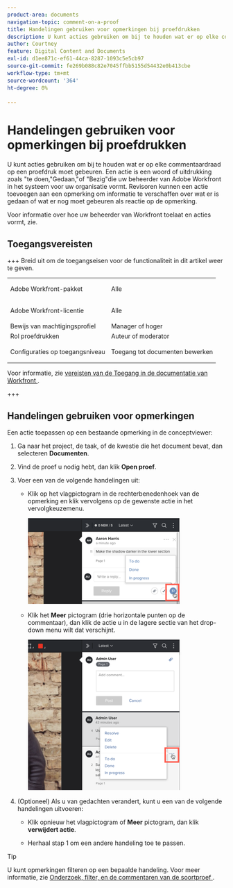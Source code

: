 ```yaml
---
product-area: documents
navigation-topic: comment-on-a-proof
title: Handelingen gebruiken voor opmerkingen bij proefdrukken
description: U kunt acties gebruiken om bij te houden wat er op elke commentaardraad op een proefdruk moet gebeuren. Een actie is een woord of uitdrukking zoals "te doen,"Gedaan,"of "Bezig"die uw beheerder van Adobe Workfront in het systeem voor uw organisatie vormt. Revisoren kunnen een actie toevoegen aan een opmerking om informatie te verschaffen over wat er is gedaan of wat er nog moet gebeuren als reactie op de opmerking.
author: Courtney
feature: Digital Content and Documents
exl-id: d1ee871c-ef61-44ca-8287-1093c5e5cb97
source-git-commit: fe269b088c82e7045ffbb5155d54432e0b413cbe
workflow-type: tm+mt
source-wordcount: '364'
ht-degree: 0%

---
```


# Handelingen gebruiken voor opmerkingen bij proefdrukken

U kunt acties gebruiken om bij te houden wat er op elke commentaardraad op een proefdruk moet gebeuren. Een actie is een woord of uitdrukking zoals &quot;te doen,&quot;Gedaan,&quot;of &quot;Bezig&quot;die uw beheerder van Adobe Workfront in het systeem voor uw organisatie vormt. Revisoren kunnen een actie toevoegen aan een opmerking om informatie te verschaffen over wat er is gedaan of wat er nog moet gebeuren als reactie op de opmerking.

Voor informatie over hoe uw beheerder van Workfront toelaat en acties vormt, zie.

## Toegangsvereisten

+++ Breid uit om de toegangseisen voor de functionaliteit in dit artikel weer te geven.

<table style="table-layout:auto"> 
 <col> 
 <col> 
 <tbody> 
  <tr> 
   <td role="rowheader">Adobe Workfront-pakket</td> 
   <td> <p>Alle</p> </td> 
  </tr> 
  <tr> 
   <td role="rowheader">Adobe Workfront-licentie</td> 
   <td> <p>Alle</p></td> 
  </tr> 
  <tr> 
   <td role="rowheader">Bewijs van machtigingsprofiel </td> 
   <td>Manager of hoger</td> 
  </tr> 
  <tr> 
   <td role="rowheader">Rol proefdrukken</td> 
   <td>Auteur of moderator</td> 
  </tr> 
  <tr> 
   <td role="rowheader">Configuraties op toegangsniveau</td> 
   <td> <p>Toegang tot documenten bewerken</p> </td> 
  </tr> 
 </tbody> 
</table>

Voor informatie, zie [ vereisten van de Toegang in de documentatie van Workfront ](/help/quicksilver/administration-and-setup/add-users/access-levels-and-object-permissions/access-level-requirements-in-documentation.md).

+++

## Handelingen gebruiken voor opmerkingen

Een actie toepassen op een bestaande opmerking in de conceptviewer:

1. Ga naar het project, de taak, of de kwestie die het document bevat, dan selecteren **Documenten**.
1. Vind de proef u nodig hebt, dan klik **Open proef**.

1. Voer een van de volgende handelingen uit:

   * Klik op het vlagpictogram in de rechterbenedenhoek van de opmerking en klik vervolgens op de gewenste actie in het vervolgkeuzemenu.

     ![ de vlagpictogram van Acties ](assets/actions-flag-icon-350x198.png)

   * Klik het **Meer** pictogram (drie horizontale punten op de commentaar), dan klik de actie u in de lagere sectie van het drop-down menu wilt dat verschijnt.

     ![ Actions_on_comments-More_menu.png ](assets/actions-on-coments-more-menu-350x347.png)

1. (Optioneel) Als u van gedachten verandert, kunt u een van de volgende handelingen uitvoeren:

   * Klik opnieuw het vlagpictogram of **Meer** pictogram, dan klik **verwijdert actie**.

   * Herhaal stap 1 om een andere handeling toe te passen.

>[!TIP]
>
>U kunt opmerkingen filteren op een bepaalde handeling. Voor meer informatie, zie [ Onderzoek, filter, en de commentaren van de soortproef ](../../../../review-and-approve-work/proofing/reviewing-proofs-within-workfront/comment-on-a-proof/search-filter-sort-comments.md).

